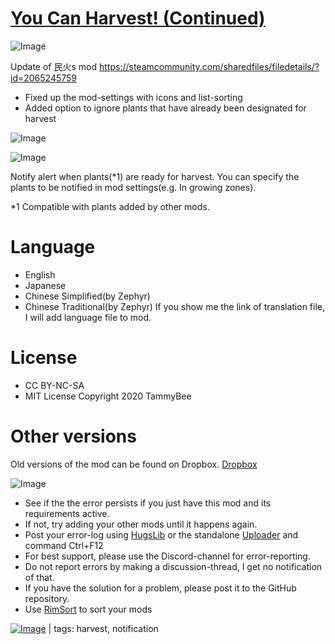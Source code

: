 # [You Can Harvest! (Continued)]()

![Image](https://i.imgur.com/buuPQel.png)

Update of 民火s mod https://steamcommunity.com/sharedfiles/filedetails/?id=2065245759

- Fixed up the mod-settings with icons and list-sorting
- Added option to ignore plants that have already been designated for harvest

![Image](https://i.imgur.com/pufA0kM.png)
	
![Image](https://i.imgur.com/Z4GOv8H.png)

Notify alert when plants(*1) are ready for harvest.
You can specify the plants to be notified in mod settings(e.g. In growing zones).

*1 Compatible with plants added by other mods.

# Language

- English
- Japanese
- Chinese Simplified(by Zephyr)
- Chinese Traditional(by Zephyr)
If you show me the link of translation file, I will add language file to mod.

# License

- CC BY-NC-SA
- MIT License
Copyright 2020 TammyBee

# Other versions

Old versions of the mod can be found on Dropbox.
[Dropbox](https://www.dropbox.com/sh/nhw9awu5ixm2onv/AAAejGAmkVhLfVsk-vBL9Z4ua?dl=0)

![Image](https://i.imgur.com/PwoNOj4.png)



-  See if the the error persists if you just have this mod and its requirements active.
-  If not, try adding your other mods until it happens again.
-  Post your error-log using [HugsLib](https://steamcommunity.com/workshop/filedetails/?id=818773962) or the standalone [Uploader](https://steamcommunity.com/sharedfiles/filedetails/?id=2873415404) and command Ctrl+F12
-  For best support, please use the Discord-channel for error-reporting.
-  Do not report errors by making a discussion-thread, I get no notification of that.
-  If you have the solution for a problem, please post it to the GitHub repository.
-  Use [RimSort](https://github.com/RimSort/RimSort/releases/latest) to sort your mods

 

[![Image](https://img.shields.io/github/v/release/emipa606/YouCanHarvest?label=latest%20version&style=plastic&color=9f1111&labelColor=black)](https://steamcommunity.com/sharedfiles/filedetails/changelog/) | tags: harvest,  notification

